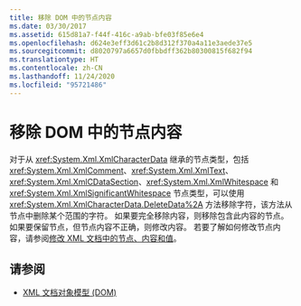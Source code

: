 ```yaml
---
title: 移除 DOM 中的节点内容
ms.date: 03/30/2017
ms.assetid: 615d81a7-f44f-416c-a9ab-bfe03f85e6e4
ms.openlocfilehash: d624e3eff3d61c2b8d312f370a4a11e3aede37e5
ms.sourcegitcommit: d8020797a6657d0fbbdff362b80300815f682f94
ms.translationtype: HT
ms.contentlocale: zh-CN
ms.lasthandoff: 11/24/2020
ms.locfileid: "95721486"
---
```

# <a name="removing-node-content-in-the-dom"></a>移除 DOM 中的节点内容

对于从 <xref:System.Xml.XmlCharacterData> 继承的节点类型，包括 <xref:System.Xml.XmlComment>、<xref:System.Xml.XmlText>、<xref:System.Xml.XmlCDataSection>、<xref:System.Xml.XmlWhitespace> 和 <xref:System.Xml.XmlSignificantWhitespace> 节点类型，可以使用 <xref:System.Xml.XmlCharacterData.DeleteData%2A> 方法移除字符，该方法从节点中删除某个范围的字符。 如果要完全移除内容，则移除包含此内容的节点。 如果要保留节点，但节点内容不正确，则修改内容。 若要了解如何修改节点内容，请参阅[修改 XML 文档中的节点、内容和值](modifying-nodes-content-and-values-in-an-xml-document.md)。  
  
## <a name="see-also"></a>请参阅

- [XML 文档对象模型 (DOM)](xml-document-object-model-dom.md)
